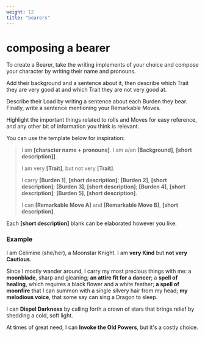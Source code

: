 ```yaml
---
weight: 12
title: "bearers"
---
```


# composing a bearer

To create a Bearer, take the writing implements of your choice and compose your character by writing their name and pronouns.

Add their background and a sentence about it, then describe which Trait they are very good at and which Trait they are not very good at.

Describe their Load by writing a sentence about each Burden they bear. Finally, write a sentence mentioning your Remarkable Moves.

Highlight the important things related to rolls and Moves for easy reference, and any other bit of information you think is relevant.

You can use the template below for inspiration:

> I am **[character name + pronouns]**. I am a/an **[Background]**, **[short description]]**.
> 
> I am very **[Trait]**, but not very **[Trait]**.
> 
> I carry **[Burden 1]**, **[short description]**; **[Burden 2]**, **[short description]**; **[Burden 3]**, **[short description]**; **[Burden 4]**, **[short description]**; **[Burden 5]**, **[short description]**.
> 
> I can **[Remarkable Move A]** and **[Remarkable Move B]**, **[short description]**.

Each **[short description]** blank can be elaborated however you like.

### Example

I am Celimine (she/her), a Moonstar Knight. I am **very Kind** but **not very Cautious**. 

Since I mostly wander around, I carry my most precious things with me: a **moonblade**, sharp and gleaning; **an attire fit for a dancer**; a **spell of healing**, which requires a black flower and a white feather; **a spell of moonfire** that I can summon with a single silvery hair from my head; **my melodious voice**, that some say can sing a Dragon to sleep. 

I can **Dispel Darkness** by calling forth a crown of stars that brings relief by shedding a cold, soft light.

At times of great need, I can **Invoke the Old Powers**, but it's a costly choice.